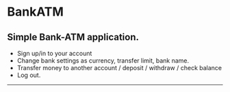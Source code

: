 # BankATM
Simple Bank-ATM application.
--------------------------------------------------------------------------------------------------
* Sign up/in to your account 
* Change bank settings as currency, transfer limit, bank name.
* Transfer money to another account / deposit / withdraw / check balance
* Log out.
---------------------------------------------------------------------------------------------------


